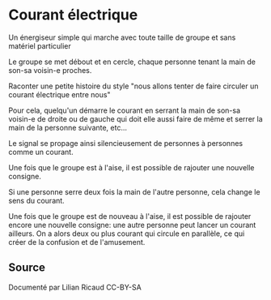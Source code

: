 <!--

---
title: Courant électrique
description: Un énergiseur simple qui marche avec toute taille de groupe et sans matériel particulier
image_url: 
licence: CC-BY-SA
---

-->

# Courant électrique

Un énergiseur simple qui marche avec toute taille de groupe et sans matériel particulier

Le groupe se met débout et en cercle, chaque personne tenant la main de son-sa voisin-e proches.

Raconter une petite histoire du style "nous allons tenter de faire circuler un courant électrique entre nous"

Pour cela, quelqu'un démarre le courant en serrant la main de son-sa voisin-e de droite ou de gauche qui doit elle aussi faire de même et serrer la main de la personne suivante, etc...

Le signal se propage ainsi silencieusement de personnes à personnes comme un courant.

Une fois que le groupe est à l'aise, il est possible de rajouter une nouvelle consigne.

Si une personne serre deux fois la main de l'autre personne, cela change le sens du courant.

Une fois que le groupe est de nouveau à l'aise, il est possible de rajouter encore une nouvelle consigne: une autre personne peut lancer un courant ailleurs. On a alors deux ou plus courant qui circule en parallèle, ce qui créer de la confusion et de l'amusement.


## Source
Documenté par Lilian Ricaud CC-BY-SA 
